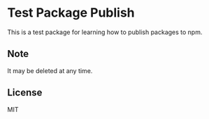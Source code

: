 # Test Package Publish

This is a test package for learning how to publish packages to npm.

## Note

It may be deleted at any time.

## License

MIT
